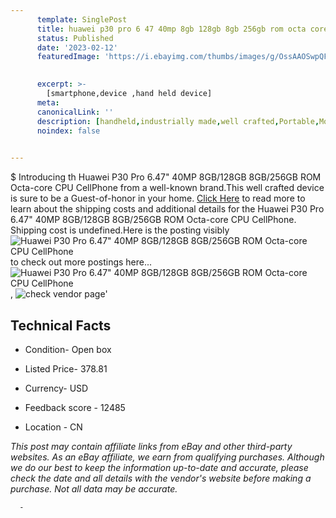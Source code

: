 ```yaml
---
      template: SinglePost
      title: huawei p30 pro 6 47 40mp 8gb 128gb 8gb 256gb rom octa core cpu cellphone
      status: Published
      date: '2023-02-12'
      featuredImage: 'https://i.ebayimg.com/thumbs/images/g/OssAAOSwpQFizSt0/s-l225.jpg'
       

      excerpt: >-
        [smartphone,device ,hand held device]
      meta:
      canonicalLink: ''
      description: [handheld,industrially made,well crafted,Portable,Mobile,Compact,Convenient,Lightweight,Maneuverable,Man-portable,Miniature,Carriable,Hand-held,Light,Holdable,Transportable,Mobile device,Pocket-sized,On-the-go,Wireless,Cordless,Compact size,Convenient size, smartphone,device ,hand held device]
      noindex: false
      

---
```

$
      Introducing th Huawei P30 Pro 6.47" 40MP 8GB/128GB 8GB/256GB ROM Octa-core CPU CellPhone from a well-known brand.This well crafted device  is sure to be a Guest-of-honor in your home. [Click Here](https://www.ebay.com/itm/155073416059?hash=item241b188b7b%3Ag%3AOssAAOSwpQFizSt0&mkevt=1&mkcid=1&mkrid=711-53200-19255-0&campid=%253CePNCampaignId%253E&customid=%253CreferenceId%253E&toolid=10049) to read more to learn about the shipping costs and additional details for the Huawei P30 Pro 6.47" 40MP 8GB/128GB 8GB/256GB ROM Octa-core CPU CellPhone. Shipping cost is undefined.Here is the posting visibly ![Huawei P30 Pro 6.47" 40MP 8GB/128GB 8GB/256GB ROM Octa-core CPU CellPhone](https://i.ebayimg.com/thumbs/images/g/OssAAOSwpQFizSt0/s-l225.jpg) to check out more postings here... ![Huawei P30 Pro 6.47" 40MP 8GB/128GB 8GB/256GB ROM Octa-core CPU CellPhone](https://i.ebayimg.com/images/g/OssAAOSwpQFizSt0/s-l960.jpg), ![check vendor page](https://origin-galleryplus.ebayimg.com/ws/web/155073416059_2_0_1/225x225.jpg,https://origin-galleryplus.ebayimg.com/ws/web/155073416059_3_0_1/225x225.jpg,https://origin-galleryplus.ebayimg.com/ws/web/155073416059_4_0_1/225x225.jpg)'

      

 ## Technical Facts 



     
      

 - Condition- Open box 


      

 - Listed Price- 378.81 


      

 - Currency- USD 


      

 - Feedback score - 12485 


      

 - Location - CN 


      
      

 *_This post may contain affiliate links from eBay and other third-party websites. As an eBay affiliate, we earn from qualifying purchases. Although we do our best to keep the information up-to-date and accurate, please check the date and all details with the vendor's website before making a purchase. Not all data may be accurate._*




      -
